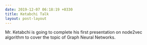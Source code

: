 ```yaml
---
date: 2019-12-07 06:18:19 +0330
title: Ketabchi Talk
layout: post-layout
---
```


Mr. Ketabchi is going to complete his first presentation on node2vec algorithm to cover the topic of Graph Neural Networks.
